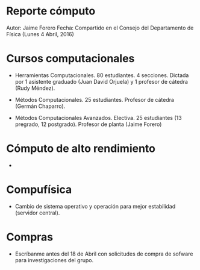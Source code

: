 
Reporte cómputo
===============

Autor: Jaime Forero
Fecha: Compartido en el Consejo del Departamento de Física (Lunes 4 Abril, 2016)

# Cursos computacionales 

* Herramientas Computacionales. 80 estudiantes. 4
  secciones. Dictada por 1 asistente graduado (Juan David Orjuela) y 1
  profesor de cátedra (Rudy Méndez). 

* Métodos Computacionales. 25 estudiantes. Profesor de cátedra (Germán
  Chaparro). 

* Métodos Computacionales Avanzados. Electiva. 25 estudiantes (13
  pregrado, 12 postgrado). Profesor de planta (Jaime Forero)

# Cómputo de alto rendimiento

* 

# Compufísica 

* Cambio de sistema operativo y operación para mejor estabilidad
  (servidor central). 

# Compras

* Escríbanme antes del 18 de Abril con solicitudes de compra de
  sofware para investigaciones del grupo. 

